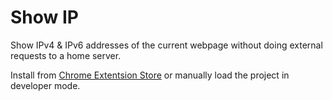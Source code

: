 # Show IP

Show IPv4 & IPv6 addresses of the current webpage without doing external requests to a home server.

Install from [Chrome Extentsion Store](https://chrome.google.com/webstore/detail/show-ip/fjoohcddncaboalamhmfdcdkimjeaclj) or manually load the project in developer mode.
